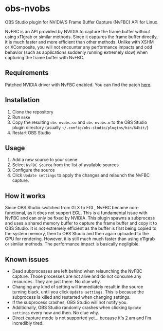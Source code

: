 # obs-nvobs
OBS Studio plugin for NVIDIA'S Frame Buffer Capture (NvFBC) API for Linux.

NvFBC is an API provided by NVIDIA to capture the frame buffer without using x11grab or similar methods. Since it captures the frame buffer directly, it is much faster and more efficient than other methods. Unlike with XSHM or XComposite, you will not encounter any performance impacts and odd behavior (such as applications suddenly running extremely slow) when capturing the frame buffer with NvFBC.

## Requirements
Patched NVIDIA driver with NvFBC enabled. You can find the patch [here](https://github.com/keylase/nvidia-patch).

## Installation
1. Clone the repository
2. Run `make`
3. Copy the resulting `obs-nvobs.so` and `obs-nvobs.o` to the OBS Studio plugin directory (usually `~/.config/obs-studio/plugins/bin/64bit/`)
4. Restart OBS Studio

## Usage
1. Add a new source to your scene
2. Select `NvFBC Source` from the list of available sources
3. Configure the source
4. Click `Update settings` to apply the changes and relaunch the NvFBC capture.

## How it works
Since OBS Studio switched from GLX to EGL, NvFBC became non-functional, as it does not support EGL. This is a fundamental issue with NvFBC and can only be fixed by NVIDIA. This plugin spawns a subprocess and uses a shared memory buffer to capture the frame buffer and copy it to OBS Studio. It is not extremely efficient as the buffer is first being copied to the system memory, then to OBS Studio and then again uploaded to the GPU for rendering. However, it is still much much faster than using x11grab or similar methods. The performance impact is basically negligible.

## Known issues
- Dead subprocesses are left behind when relaunching the NvFBC capture. Those processes are not alive and do not consume any resources. They are just there. No clue why.
- Changing any kind of setting will immediately result in the source turning black, until you click `Update settings`. This is because the subprocess is killed and restarted when changing settings.
- If the subprocess crashes, OBS Studio will not notify you.
- Additionally, OBS Studio randomly crashes when clicking `Update settings` every now and then. No clue why.
- Direct capture mode is not supported yet... because it's 2 am and I'm incredibly tired.
